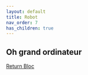 ```yaml
---
layout: default
title: Robot
nav_order: 7
has_children: true
---
```


## Oh grand ordinateur

[Return Bloc](https://unimakers.fr/Docs-Unimakers-CDR-2024/)